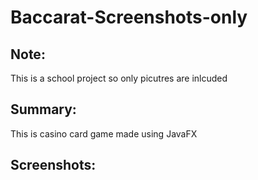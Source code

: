 # Baccarat-Screenshots-only

## Note:
This is a school project so only picutres are inlcuded

## Summary:
This is casino card game made using JavaFX 

## Screenshots:



